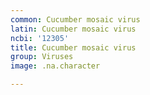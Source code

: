 ```yaml
---
common: Cucumber mosaic virus
latin: Cucumber mosaic virus
ncbi: '12305'
title: Cucumber mosaic virus
group: Viruses
image: .na.character

---
```

